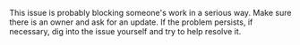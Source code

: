 This issue is probably blocking someone's work in a serious way. Make sure there is an owner and ask for an update. If the problem persists, if necessary, dig into the issue yourself and try to help resolve it.
